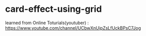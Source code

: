 # card-effect-using-grid
learned from Online Toturials(youtuber) : https://www.youtube.com/channel/UCbwXnUipZsLfUckBPsC7Jog

